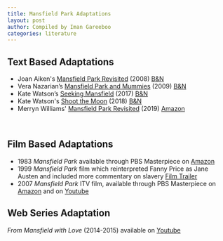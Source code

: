```yaml
---
title: Mansfield Park Adaptations
layout: post
author: Compiled by Iman Gareeboo
categories: literature
---
```


## Text Based Adaptations
<ul>
  <li>Joan Aiken's <a href="https://www.goodreads.com/en/book/show/267714" target="_blank">Mansfield Park Revisited</a> (2008) <a href="https://www.barnesandnoble.com/w/mansfield-park-revisited-joan-aiken/1100317740?ean=9781402234736" target="_blank">B&N</a>
  <li>Vera Nazarian’s <a href="https://www.goodreads.com/book/show/7089277-mansfield-park-and-mummies" target="_blank">Mansfield Park and Mummies</a>  (2009) <a href="https://www.barnesandnoble.com/w/mansfield-park-and-mummies-vera-nazarian/1129552327" target="_blank">B&N</a> </li>
  <li>Kate Watson’s <a href="https://www.goodreads.com/book/show/32713479-seeking-mansfield" target="_blank">Seeking Mansfield</a> (2017) <a href="https://www.barnesandnoble.com/w/seeking-mansfield-kate-watson/1124895885?ean=9781635830033" target="_blank">B&N</a></li>
  <li>Kate Watson's <a href="https://www.goodreads.com/book/show/34637610-shoot-the-moon" target="_blank">Shoot the Moon</a> (2018) <a href="https://www.barnesandnoble.com/w/shoot-the-moon-kate-watson/1126978180?ean=9781635830156" target="_blank">B&N</a></li>
  <li>Merryn Williams' <a href="https://www.goodreads.com/en/book/show/48669351" target="_blank">Mansfield Park Revisited</a> (2019) <a href="https://www.amazon.com/Mansfield-Park-Revisited-Merryn-Williams-ebook/dp/B07ZBF498W/ref=sr_1_2?keywords=merryn+williams&qid=1682875562&s=books&sr=1-2" target="_blank">Amazon</a> 
</ul>
    <br>
    
## Film Based Adaptations 
<ul>
  <li>1983 <i>Mansfield Park</i> available through PBS Masterpiece on <a href="https://www.amazon.com/Mansfield-Park-Season-1/dp/B08858MVJN" target="_blank">Amazon</a></li>
  <li>1999 <i>Mansfield Park</i> film which reinterpreted Fanny Price as Jane Austen and included more commentary on slavery <a href="https://www.youtube.com/watch?v=cxRVh7u9mK4" target="_blank">Film Trailer</a></li>
  <li>2007 <i>Mansfield Park</i> ITV film, available through PBS Masterpiece on <a href="https://www.amazon.com/Mansfield-Park/dp/B0885D4QF1/ref=sr_1_2?crid=1672J6A2UC0LD&keywords=mansfield+park&qid=1682788497&s=instant-video&sprefix=mansfield+park+%2Cinstant-video%2C110&sr=1-2" target="_blank">Amazon</a> and on <a href="https://www.youtube.com/watch?v=qoQdbqqA_GI&list=PLWeck6NaUXKuAQgaDbW0KugZvSTjYsX8t" target="_blank">Youtube</a></li>
</ul>

## Web Series Adaptation
*From Mansfield with Love* (2014-2015) available on <a href="https://www.youtube.com/playlist?list=PLmsm7oFLjXNecAKxAdpf8YQ4ezL3H7lEA" target="_blank">Youtube</a>


